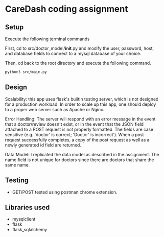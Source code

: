 # CareDash coding assignment

## Setup
Execute the following terminal commands

First, cd to src/doctor_model/__init__.py and modify the user, password, host, and database fields to connect to a mysql database of your choice.

Then, cd back to the root directory and execute the following command.

```bash
python3 src/main.py
```

## Design
Scalability: this app uses flask's builtin testing server, which is not designed for a production workload. In order to scale up this app, one should deploy to a proper web server such as Apache or Nginx.

Error Handling: The server will respond with an error message in the event that a doctor/review doesn't exist, or in the event that the JSON field attached to a POST request is not properly formatted. The fields are case sensitive (e.g. 'doctor' is correct; 'Doctor' is incorrect'). When a post request successfully completes, a copy of the post request as well as a newly generated id field are returned.

Data Model: I replicated the data model as described in the assignment. The name field is not unique for doctors since there are doctors that share the same name.

## Testing
- GET/POST tested using postman chrome extension.

## Libraries used
- mysqlclient
- flask
- flask_sqlalchemy
